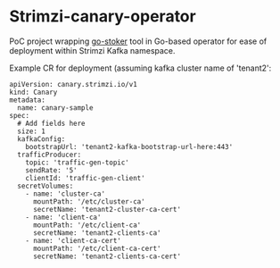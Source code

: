 # Strimzi-canary-operator

PoC project wrapping [go-stoker](https://github.com/jeremyary/go-stoker) tool in Go-based operator for ease of deployment within Strimzi Kafka namespace. 

Example CR for deployment (assuming kafka cluster name of 'tenant2':
```
apiVersion: canary.strimzi.io/v1
kind: Canary
metadata:
  name: canary-sample
spec:
  # Add fields here
  size: 1
  kafkaConfig:
    bootstrapUrl: 'tenant2-kafka-bootstrap-url-here:443'
  trafficProducer:
    topic: 'traffic-gen-topic'
    sendRate: '5'
    clientId: 'traffic-gen-client'
  secretVolumes:
    - name: 'cluster-ca'
      mountPath: '/etc/cluster-ca'
      secretName: 'tenant2-cluster-ca-cert'
    - name: 'client-ca'
      mountPath: '/etc/client-ca'
      secretName: 'tenant2-clients-ca'
    - name: 'client-ca-cert'
      mountPath: '/etc/client-ca-cert'
      secretName: 'tenant2-clients-ca-cert'
```
